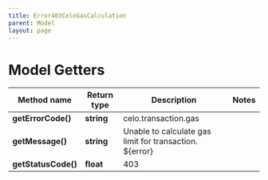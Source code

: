 ```yaml
---
title: Error403CeloGasCalculation
parent: Model
layout: page
---
```


# Model Getters

Method name | Return type | Description | Notes
------------ | ------------- | ------------- | -------------
**getErrorCode()** | **string** | celo.transaction.gas |
**getMessage()** | **string** | Unable to calculate gas limit for transaction. ${error} |
**getStatusCode()** | **float** | 403 |

